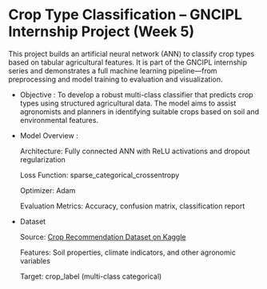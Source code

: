 # Crop Type Classification – GNCIPL Internship Project (Week 5)
This project builds an artificial neural network (ANN) to classify crop types based on tabular agricultural features. It is part of the GNCIPL internship series and demonstrates a full machine learning pipeline—from preprocessing and model training to evaluation and visualization.

- Objective :
To develop a robust multi-class classifier that predicts crop types using structured agricultural data. The model aims to assist agronomists and planners in identifying suitable crops based on soil and environmental features.

- Model Overview :
  
  Architecture: Fully connected ANN with ReLU activations and dropout regularization

  Loss Function: sparse_categorical_crossentropy

  Optimizer: Adam

  Evaluation Metrics: Accuracy, confusion matrix, classification report

- Dataset
  
  Source: [Crop Recommendation Dataset on Kaggle](https://www.kaggle.com/datasets/irakozekelly/crop-recommendation-dataset/code)

  Features: Soil properties, climate indicators, and other agronomic variables

  Target: crop_label (multi-class categorical)
